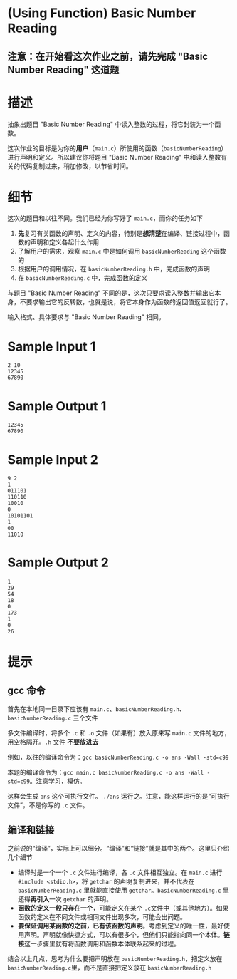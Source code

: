 # (Using Function) Basic Number Reading

## 注意：在开始看这次作业之前，请先完成 "Basic Number Reading" 这道题

# 描述

抽象出题目 "Basic Number Reading" 中读入整数的过程，将它封装为一个函数。

这次作业的目标是为你的**用户**（``main.c``）所使用的函数（``basicNumberReading``）进行声明和定义。所以建议你将题目 "Basic Number Reading" 中和读入整数有关的代码复制过来，稍加修改，以节省时间。

# 细节

这次的题目和以往不同。我们已经为你写好了 ``main.c``，而你的任务如下

1. **先**复习有关函数的声明、定义的内容，特别是**想清楚**在编译、链接过程中，函数的声明和定义各起什么作用
2. 了解用户的需求，观察 ``main.c`` 中是如何调用 ``basicNumberReading`` 这个函数的
3. 根据用户的调用情况，在 ``basicNumberReading.h`` 中，完成函数的声明
4. 在 ``basicNumberReading.c`` 中，完成函数的定义

与题目 "Basic Number Reading" 不同的是，这次只要求读入整数并输出它本身，不要求输出它的反转数，也就是说，将它本身作为函数的返回值返回就行了。

输入格式、具体要求与 "Basic Number Reading" 相同。

# Sample Input 1

```
2 10
12345
67890

```

# Sample Output 1

```
12345
67890

```

# Sample Input 2

```
9 2
1
011101
110110
10010
0
10101101
1
00
11010

```

# Sample Output 2

```
1
29
54
18
0
173
1
0
26

```

# 提示

## gcc 命令

首先在本地同一目录下应该有 ``main.c``、``basicNumberReading.h``、``basicNumberReading.c`` 三个文件

多文件编译时，将多个 ``.c`` 和 ``.o`` 文件（如果有）放入原来写 ``main.c`` 文件的地方，用空格隔开。``.h`` 文件 **不要放进去**

例如，以往的编译命令为：``gcc basicNumberReading.c -o ans -Wall -std=c99``

本题的编译命令为：``gcc main.c basicNumberReading.c -o ans -Wall -std=c99``。注意学习，模仿。

这样会生成 ``ans`` 这个可执行文件。 ``./ans`` 运行之。注意，能这样运行的是“可执行文件”，不是你写的 ``.c`` 文件。

## 编译和链接

之前说的“编译”，实际上可以细分。“编译”和“链接”就是其中的两个。这里只介绍几个细节

- 编译时是一个一个 ``.c`` 文件进行编译，各 ``.c`` 文件相互独立。在 ``main.c`` 进行 ``#include <stdio.h>``，将 ``getchar`` 的声明复制进来，并不代表在 ``basicNumberReading.c`` 里就能直接使用 ``getchar``。``basicNumberReading.c`` 里还得**再引入**一次 ``getchar`` 的声明。
- **函数的定义一般只存在一个**，可能定义在某个 ``.c``文件中（或其他地方）。如果函数的定义在不同文件或相同文件出现多次，可能会出问题。
- **要保证调用某函数的之前，已有该函数的声明**。考虑到定义的唯一性，最好使用声明。声明就像快捷方式，可以有很多个，但他们只能指向同一个本体。**链接**这一步骤里就有将函数调用和函数本体联系起来的过程。

结合以上几点，思考为什么要把声明放在 ``basicNumberReading.h``，把定义放在 ``basicNumberReading.c``里，而不是直接把定义放在 ``basicNumberReading.h``
